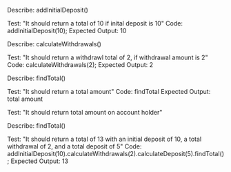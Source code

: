 Describe: addInitialDeposit()

Test: "It should return a total of 10 if inital deposit is 10" 
Code: addInitialDeposit(10);
Expected Output: 10



Describe: calculateWithdrawals()

Test: "It should return a withdrawl total of 2, if withdrawal amount is 2" 
Code: calculateWithdrawals(2);
Expected Output: 2

Describe: findTotal()

Test: "It should return a total amount" 
Code: findTotal 
Expected Output: total amount 

Test: "It should return total amount on account holder"




Describe: findTotal()

Test: "It should return a total of 13 with an initial deposit of 10, a total withdrawal of 2, and a total deposit of 5"
Code: addInitialDeposit(10).calculateWithdrawals(2).calculateDeposit(5).findTotal();
Expected Output: 13